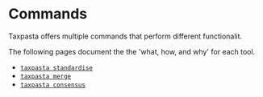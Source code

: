 # Commands

Taxpasta offers multiple commands that perform different functionalit.

The following pages document the the 'what, how, and why' for each tool.

-   [`taxpasta standardise`](standardise.md)
-   [`taxpasta merge`](merge.md)
-   [`taxpasta consensus`](consensus.md)
